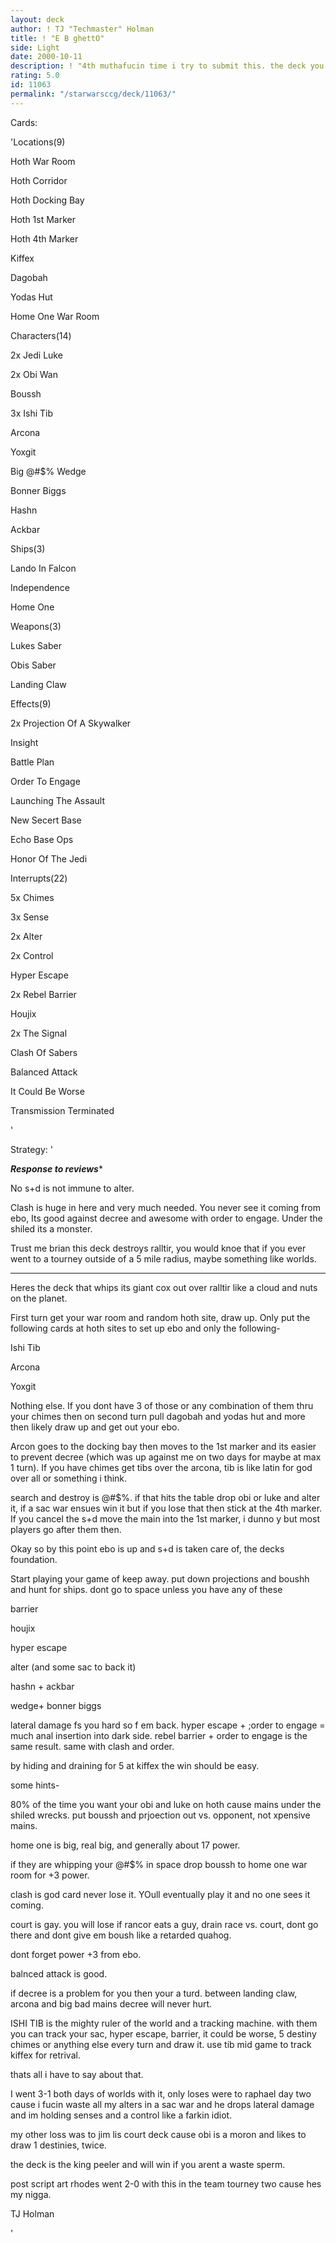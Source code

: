 ```yaml
---
layout: deck
author: ! TJ "Techmaster" Holman
title: ! "E B ghettO"
side: Light
date: 2000-10-11
description: ! "4th muthafucin time i try to submit this. the deck you heard so much about at worlds."
rating: 5.0
id: 11063
permalink: "/starwarsccg/deck/11063/"
---
```

Cards: 

'Locations(9) 

Hoth War Room 

Hoth Corridor 

Hoth Docking Bay 

Hoth 1st Marker 

Hoth 4th Marker 

Kiffex 

Dagobah 

Yodas Hut 

Home One War Room 


Characters(14) 

2x Jedi Luke 

2x Obi Wan 

Boussh 

3x Ishi Tib 

Arcona 

Yoxgit 

Big @#$% Wedge 

Bonner Biggs 

Hashn 

Ackbar 


Ships(3) 

Lando In Falcon 

Independence 

Home One 


Weapons(3) 

Lukes Saber 

Obis Saber 

Landing Claw 


Effects(9) 

2x Projection Of A Skywalker 

Insight 

Battle Plan 

Order To Engage 

Launching The Assault 

New Secert Base 

Echo Base Ops 

Honor Of The Jedi 


Interrupts(22) 

5x Chimes 

3x Sense 

2x Alter 

2x Control

Hyper Escape

2x Rebel Barrier

Houjix

2x The Signal

Clash Of Sabers

Balanced Attack

It Could Be Worse

Transmission Terminated

'

Strategy: '

*******Response to reviews********


No s+d is not immune to alter.


Clash is huge in here and very much needed.  You never see it coming from ebo, Its good against decree and awesome with order to engage. Under the shiled its a monster.


Trust me brian this deck destroys ralltir, you would knoe that if you ever went to a tourney outside of a 5 mile radius, maybe something like worlds.


*************************************************


Heres the deck that whips its giant cox out over ralltir like a cloud and nuts on the planet. 


First turn get your war room and random hoth site, draw up. Only put the following cards at hoth sites to set up ebo and only the following- 

Ishi Tib 

Arcona 

Yoxgit 

Nothing else. If you dont have 3 of those or any combination of them thru your chimes then on second turn pull dagobah and yodas hut and more then likely draw up and get out your ebo. 


Arcon goes to the docking bay then moves to the 1st marker and its easier to prevent decree (which was up against me on two days for maybe at max 1 turn). If you have chimes get tibs over the arcona, tib is like latin for god over all or something i think. 


search and destroy is @#$%. if that hits the table drop obi or luke and alter it, if a sac war ensues win it but if you lose that then stick at the 4th marker. If you cancel the s+d move the main into the 1st marker, i dunno y but most players go after them then. 


Okay so by this point ebo is up and s+d is taken care of, the decks foundation. 


Start playing your game of keep away. put down projections and boushh and hunt for ships. dont go to space unless you have any of these 

barrier 

houjix 

hyper escape 

alter (and some sac to back it) 

hashn + ackbar 

wedge+ bonner biggs 


lateral damage fs you hard so f em back. hyper escape + ;order to engage = much anal insertion into dark side.  rebel barrier + order to engage is the same result. same with clash and order.


by hiding and draining for 5 at kiffex the win should be easy. 

some hints- 

80% of the time you want your obi and luke on hoth cause mains under the shiled wrecks. put boussh and prjoection out vs. opponent, not xpensive mains. 


home one is big, real big, and generally about 17 power. 


if they are whipping your @#$% in space drop boussh to home one war room for +3 power. 


clash is god card never lose it. YOull eventually play it and no one sees it coming. 


court is gay. you will lose if rancor eats a guy, drain race vs. court, dont go there and dont give em boush like a retarded quahog. 


dont forget power +3 from ebo. 


balnced attack is good.


if decree is a problem for you then your a turd.  between landing claw, arcona and big bad mains decree will never hurt. 


ISHI TIB is the mighty ruler of the world and a tracking machine.  with them you can track your sac, hyper escape, barrier, it could be worse, 5 destiny chimes or anything else every turn and draw it.  use tib mid game to track kiffex for retrival. 


thats all i have to say about that. 

I went 3-1 both days of worlds with it, only loses were to raphael day two cause i fucin waste all my alters in a sac war and he drops lateral damage and im holding senses and a control like a farkin idiot. 

my other loss was to jim lis court deck cause obi is a moron and likes to draw 1 destinies, twice. 


the deck is the king peeler and will win if you arent a waste sperm. 


post script art rhodes went 2-0 with this in the team tourney two cause hes my nigga. 


TJ Holman 

'
